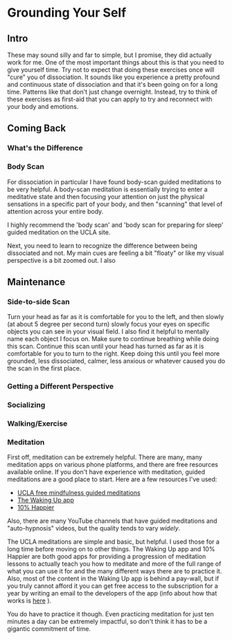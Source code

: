 # Grounding Your Self


## Intro

These may sound silly and far to simple, but I promise, they did
actually work for me.  One of the most important things about this is
that you need to give yourself time. Try not to expect that doing
these exercises once will "cure" you of dissociation.  It sounds like
you experience a pretty profound and continuous state of dissociation
and that it's been going on for a long time.  Patterns like that don't
just change overnight.  Instead, try to think of these exercises as
first-aid that you can apply to try and reconnect with your body and
emotions.


## Coming Back


### What's the Difference


### Body Scan

For dissociation in particular I have found body-scan guided
meditations to be very helpful. A body-scan  meditation is essentially
trying to enter a meditative state and then focusing your attention on
just the physical sensations in a specific part of your body, and then
"scanning" that level of attention across your entire body.

I highly recommend the 'body scan' and 'body scan for preparing for sleep'
guided meditation on the UCLA site.

Next, you need to learn to recognize the difference between being
dissociated and not.  My main cues are feeling a bit "floaty" or like
my visual perspective is a bit zoomed out. I also


## Maintenance


### Side-to-side Scan

Turn your head as far as it is comfortable for you to the left, and
then slowly (at about 5 degree per second turn) slowly focus your eyes
on specific objects you can see in your visual field.  I also find it
helpful to mentally name each object I focus on.  Make sure to
continue breathing while doing this scan. Continue this scan until
your head has turned as far as it is comfortable for you to turn to
the right. Keep doing this until you feel more grounded, less
dissociated, calmer, less anxious or whatever caused you do the scan
in the first place.


### Getting a Different Perspective


### Socializing


### Walking/Exercise


### Meditation

First off, meditation can be extremely helpful.  There are many, many
meditation apps on various phone platforms, and there are free
resources available online. If you don't have experience with
meditation, guided meditations are a good place to start.  Here are a
few resources I've used:

- [UCLA free mindfulness guided meditations](https://www.uclahealth.org/marc/mindful-meditations)
- [The Waking Up app](https://wakingup.com/)
- [10% Happier](https://www.tenpercent.com/)

Also, there are many YouTube channels that have guided meditations and
"auto-hypnosis" videos, but the quality tends to vary _widely_.

The UCLA meditations are simple and basic, but helpful. I used those
for a long time before moving on to other things. The Waking Up app
and 10% Happier are both good apps for providing a progression of
meditation lessons to actually teach you how to meditate and more of
the full range of what you can use it for and the many different ways
there are to practice it.  Also, most of the content in the Waking Up
app is behind a pay-wall, but if you truly cannot afford it you can
get free access to the subscription for a year by writing an email to
the developers of the app (info about how that works is
[here](https://help.wakingup.com/article/54-how-much-does-the-waking-up-course-cost)
).

You do have to practice it though.  Even practicing meditation for
just ten minutes a day can be extremely impactful, so don't think it
has to be a gigantic commitment of time.
